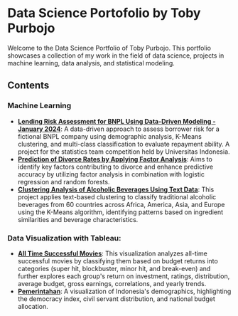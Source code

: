 # Data Science Portofolio by Toby Purbojo
Welcome to the Data Science Portfolio of Toby Purbojo. This portfolio showcases a collection of my work in the field of data science, projects in machine learning, data analysis, and statistical modeling.

## Contents
### Machine Learning
 - [**Lending Risk Assessment for BNPL Using Data-Driven Modeling - January 2024**](./Lending%20Risk%20Assessment.ipynb): A data-driven approach to assess borrower risk for a fictional BNPL company using demographic analysis, K-Means clustering, and multi-class classification to evaluate repayment ability. A project for the statistics team competition held by Universitas Indonesia.
 - [**Prediction of Divorce Rates by Applying Factor Analysis**](./Factor%20Analysis.ipynb): Aims to identify key factors contributing to divorce and enhance predictive accuracy by utilizing factor analysis in combination with logistic regression and random forests.
 - [**Clustering Analysis of Alcoholic Beverages Using Text Data**](./TextClusterAnalysis-Traditional%20Beverages.ipynb):  This project applies text-based clustering to classify traditional alcoholic beverages from 60 countries across Africa, America, Asia, and Europe using the K-Means algorithm, identifying patterns based on ingredient similarities and beverage characteristics.


 ### Data Visualization with Tableau:
 - [**All Time Successful Movies**](https://public.tableau.com/app/profile/toby.purbojo6009/viz/AllTimeSuccessfulMovies-FinalProject/AllTimeSuccessfulMovies): This visualization analyzes all-time successful movies by classifying them based on budget returns into categories (super hit, blockbuster, minor hit, and break-even) and further explores each group's return on investment, ratings, distribution, average budget, gross earnings, correlations, and yearly trends.
 - [**Pemerintahan**](https://public.tableau.com/app/profile/toby.purbojo/viz/book3backup/UTAMA): A visualization of Indonesia's demographics, highlighting the democracy index, civil servant distribution, and national budget allocation.
 
 
